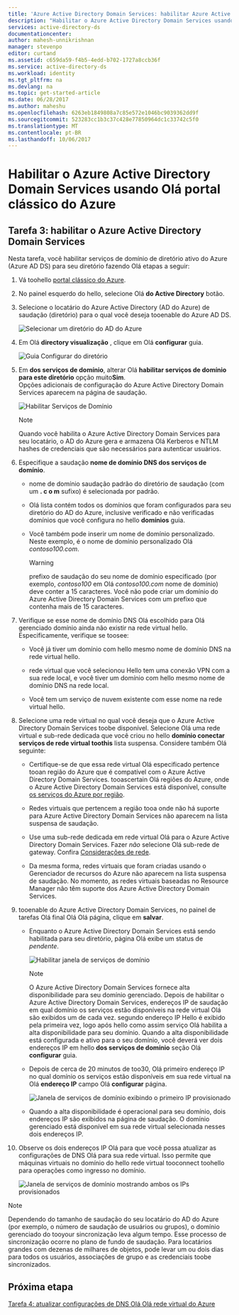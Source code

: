 ```yaml
---
title: 'Azure Active Directory Domain Services: habilitar Azure Active Directory Domain Services | Microsoft Docs'
description: "Habilitar o Azure Active Directory Domain Services usando Olá portal clássico do Azure"
services: active-directory-ds
documentationcenter: 
author: mahesh-unnikrishnan
manager: stevenpo
editor: curtand
ms.assetid: c659da59-f4b5-4edd-b702-1727a8ccb36f
ms.service: active-directory-ds
ms.workload: identity
ms.tgt_pltfrm: na
ms.devlang: na
ms.topic: get-started-article
ms.date: 06/28/2017
ms.author: maheshu
ms.openlocfilehash: 6263eb1849808a7c85e572e1046bc9039362dd9f
ms.sourcegitcommit: 523283cc1b3c37c428e77850964dc1c33742c5f0
ms.translationtype: MT
ms.contentlocale: pt-BR
ms.lasthandoff: 10/06/2017
---
```

# <a name="enable-azure-active-directory-domain-services-using-hello-azure-classic-portal"></a>Habilitar o Azure Active Directory Domain Services usando Olá portal clássico do Azure

## <a name="task-3-enable-azure-active-directory-domain-services"></a>Tarefa 3: habilitar o Azure Active Directory Domain Services
Nesta tarefa, você habilitar serviços de domínio de diretório ativo do Azure (Azure AD DS) para seu diretório fazendo Olá etapas a seguir:

1. Vá toohello [portal clássico do Azure](https://manage.windowsazure.com).
2. No painel esquerdo do hello, selecione Olá **do Active Directory** botão.
3. Selecione o locatário do Azure Active Directory (AD do Azure) de saudação (diretório) para o qual você deseja tooenable do Azure AD DS.

    ![Selecionar um diretório do AD do Azure](./media/active-directory-domain-services-getting-started/select-aad-directory.png)
4. Em Olá **directory visualização** , clique em Olá **configurar** guia.

    ![Guia Configurar do diretório](./media/active-directory-domain-services-getting-started/configure-tab.png)
5. Em **dos serviços de domínio**, alterar Olá **habilitar serviços de domínio para este diretório** opção muito**Sim**.  
    Opções adicionais de configuração do Azure Active Directory Domain Services aparecem na página de saudação.

    ![Habilitar Serviços de Domínio](./media/active-directory-domain-services-getting-started/enable-domain-services.png)

   > [!NOTE]
   > Quando você habilita o Azure Active Directory Domain Services para seu locatário, o AD do Azure gera e armazena Olá Kerberos e NTLM hashes de credenciais que são necessários para autenticar usuários.
   >
   >
6. Especifique a saudação **nome de domínio DNS dos serviços de domínio**.

   * nome de domínio saudação padrão do diretório de saudação (com um **. c o m** sufixo) é selecionada por padrão.

   * Olá lista contém todos os domínios que foram configurados para seu diretório do AD do Azure, inclusive verificado e não verificadas domínios que você configura no hello **domínios** guia.

   * Você também pode inserir um nome de domínio personalizado. Neste exemplo, é o nome de domínio personalizado Olá *contoso100.com*.

     > [!WARNING]
     > prefixo de saudação do seu nome de domínio especificado (por exemplo, *contoso100* em Olá *contoso100.com* nome de domínio) deve conter a 15 caracteres. Você não pode criar um domínio do Azure Active Directory Domain Services com um prefixo que contenha mais de 15 caracteres.
     >
     >
7. Verifique se esse nome de domínio DNS Olá escolhido para Olá gerenciado domínio ainda não existir na rede virtual hello. Especificamente, verifique se toosee:

   * Você já tiver um domínio com hello mesmo nome de domínio DNS na rede virtual hello.

   * rede virtual que você selecionou Hello tem uma conexão VPN com a sua rede local, e você tiver um domínio com hello mesmo nome de domínio DNS na rede local.

   * Você tem um serviço de nuvem existente com esse nome na rede virtual hello.
8. Selecione uma rede virtual no qual você deseja que o Azure Active Directory Domain Services toobe disponível. Selecione Olá uma rede virtual e sub-rede dedicada que você criou no hello **domínio conectar serviços de rede virtual toothis** lista suspensa. Considere também Olá seguinte:

   * Certifique-se de que essa rede virtual Olá especificado pertence tooan região do Azure que é compatível com o Azure Active Directory Domain Services. tooascertain Olá regiões do Azure, onde o Azure Active Directory Domain Services está disponível, consulte [os serviços do Azure por região](https://azure.microsoft.com/regions/#services/).

   * Redes virtuais que pertencem a região tooa onde não há suporte para Azure Active Directory Domain Services não aparecem na lista suspensa de saudação.

   * Use uma sub-rede dedicada em rede virtual Olá para o Azure Active Directory Domain Services. Fazer *não* selecione Olá sub-rede de gateway. Confira [Considerações de rede](active-directory-ds-networking.md).

   * Da mesma forma, redes virtuais que foram criadas usando o Gerenciador de recursos do Azure não aparecem na lista suspensa de saudação. No momento, as redes virtuais baseadas no Resource Manager não têm suporte dos Azure Active Directory Domain Services.
9. tooenable do Azure Active Directory Domain Services, no painel de tarefas Olá final Olá Olá página, clique em **salvar**.
    * Enquanto o Azure Active Directory Domain Services está sendo habilitada para seu diretório, página Olá exibe um status de *pendente*.

        ![Habilitar janela de serviços de domínio](./media/active-directory-domain-services-getting-started/enable-domain-services-pendingstate.png)

        > [!NOTE]
        > O Azure Active Directory Domain Services fornece alta disponibilidade para seu domínio gerenciado. Depois de habilitar o Azure Active Directory Domain Services, endereços IP de saudação em qual domínio os serviços estão disponíveis na rede virtual Olá são exibidos um de cada vez. segundo endereço IP Hello é exibido pela primeira vez, logo após hello como assim serviço Olá habilita a alta disponibilidade para seu domínio. Quando a alta disponibilidade está configurada e ativo para o seu domínio, você deverá ver dois endereços IP em hello **dos serviços de domínio** seção Olá **configurar** guia.
        >
        >
    * Depois de cerca de 20 minutos de too30, Olá primeiro endereço IP no qual domínio os serviços estão disponíveis em sua rede virtual na Olá **endereço IP** campo Olá **configurar** página.

        ![Janela de serviços de domínio exibindo o primeiro IP provisionado](./media/active-directory-domain-services-getting-started/domain-services-enabled-firstdc-available.png)
    * Quando a alta disponibilidade é operacional para seu domínio, dois endereços IP são exibidos na página de saudação. O domínio gerenciado está disponível em sua rede virtual selecionada nesses dois endereços IP.

10. Observe os dois endereços IP Olá para que você possa atualizar as configurações de DNS Olá para sua rede virtual. Isso permite que máquinas virtuais no domínio do hello rede virtual tooconnect toohello para operações como ingresso no domínio.

    ![Janela de serviços de domínio mostrando ambos os IPs provisionados](./media/active-directory-domain-services-getting-started/domain-services-enabled-bothdcs-available.png)

> [!NOTE]
> Dependendo do tamanho de saudação do seu locatário do AD do Azure (por exemplo, o número de saudação de usuários ou grupos), o domínio gerenciado do tooyour sincronização leva algum tempo. Esse processo de sincronização ocorre no plano de fundo de saudação. Para locatários grandes com dezenas de milhares de objetos, pode levar um ou dois dias para todos os usuários, associações de grupo e as credenciais toobe sincronizados.
>
>

## <a name="next-step"></a>Próxima etapa
[Tarefa 4: atualizar configurações de DNS Olá Olá rede virtual do Azure](active-directory-ds-getting-started-update-dns.md)
